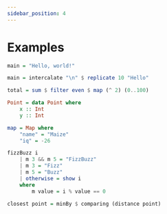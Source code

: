 ```yaml
---
sidebar_position: 4
---
```


# Examples

```haskell title="Hello, world!"
main = "Hello, world!"
```

```haskell title="Hello, ten times"
main = intercalate "\n" $ replicate 10 "Hello"
```

```haskell title="Sum of even squares"
total = sum $ filter even $ map (^ 2) (0..100)
```

```haskell title="2d point type"
Point = data Point where
    x :: Int
    y :: Int
```

```haskell title="Map creation"
map = Map where
    "name" = "Maize"
    "iq" = -26
```

```haskell title="FizzBuzz"
fizzBuzz i
    | m 3 && m 5 = "FizzBuzz"
    | m 3 = "Fizz"
    | m 5 = "Buzz"
    | otherwise = show i
    where
        m value = i % value == 0
```

```haskell title="Closest point in a list to another point"
closest point = minBy $ comparing (distance point)
```